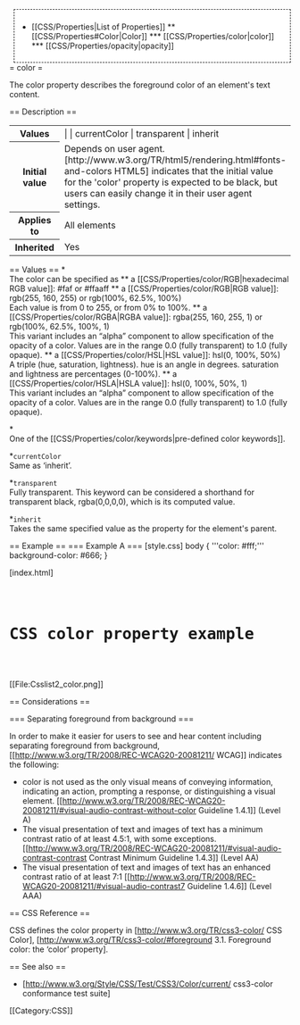 <div style='float: right;background: white;border:1px dashed black;padding: 1ex;margin-left: 1ex;'>

* [[CSS/Properties|List of Properties]]
** [[CSS/Properties#Color|Color]]
*** [[CSS/Properties/color|color]]
*** [[CSS/Properties/opacity|opacity]]

</div>

= color =

The color property describes the foreground color of an element's text content.

== Description ==

<table class="filehistory"><tr><th>Values
     </th><td><color value> | <color keyword> | currentColor | transparent | inherit
     </td></tr>
     <tr><th width="100">Initial value
     </th><td>Depends on user agent.<br />
[http://www.w3.org/TR/html5/rendering.html#fonts-and-colors HTML5] indicates that the initial value for the 'color' property is expected to be black, but users can easily change it in their user agent settings.
     </td></tr>
     <tr><th width="100">Applies to
     </th><td>All elements
     </td></tr>
     <tr><th width="100">Inherited
     </th><td>Yes
     </td></tr>
</table>

== Values ==
*<code><color value></code><br />The color can be specified as
** a [[CSS/Properties/color/RGB|hexadecimal RGB value]]: #faf or #ffaaff
** a [[CSS/Properties/color/RGB|RGB value]]: rgb(255, 160, 255) or rgb(100%, 62.5%, 100%)<br />Each value is from 0 to 255, or from 0% to 100%.
** a [[CSS/Properties/color/RGBA|RGBA value]]: rgba(255, 160, 255, 1) or rgb(100%, 62.5%, 100%, 1)<br />This variant includes an “alpha” component to allow specification of the opacity of a color. Values are in the range 0.0 (fully transparent) to 1.0 (fully opaque).
** a [[CSS/Properties/color/HSL|HSL value]]: hsl(0, 100%, 50%)<br />A triple (hue, saturation, lightness). hue is an angle in degrees. saturation and lightness are percentages (0-100%).
** a [[CSS/Properties/color/HSLA|HSLA value]]: hsl(0, 100%, 50%, 1)<br />This variant includes an “alpha” component to allow specification of the opacity of a color.  Values are in the range 0.0 (fully transparent) to 1.0 (fully opaque).

*<code><color keyword></code><br />One of the [[CSS/Properties/color/keywords|pre-defined color keywords]].

*<code>currentColor</code><br />Same as ‘inherit’.

*<code>transparent</code><br />Fully transparent. This keyword can be considered a shorthand for transparent black, rgba(0,0,0,0), which is its computed value.

*<code>inherit</code><br />Takes the same specified value as the property for the element's parent.

== Example ==
=== Example A ===
[style.css]
  body {
    '''color: #fff;'''
    background-color: #666;
  }

[index.html]
<pre>
  <body>
    <h1>CSS color property example</h1>
  </body>
</pre>

[[File:Csslist2_color.png]]


== Considerations ==

=== Separating foreground from background ===

In order to make it easier for users to see and hear content including separating foreground from background, [[http://www.w3.org/TR/2008/REC-WCAG20-20081211/ WCAG]] indicates the following:
* color is not used as the only visual means of conveying information, indicating an action, prompting a response, or distinguishing a visual element. [[http://www.w3.org/TR/2008/REC-WCAG20-20081211/#visual-audio-contrast-without-color Guideline 1.4.1]] (Level A)
* The visual presentation of text and images of text has a minimum contrast ratio of at least 4.5:1, with some exceptions. [[http://www.w3.org/TR/2008/REC-WCAG20-20081211/#visual-audio-contrast-contrast Contrast Minimum Guideline 1.4.3]] (Level AA)
* The visual presentation of text and images of text has an enhanced contrast ratio of at least 7:1 [[http://www.w3.org/TR/2008/REC-WCAG20-20081211/#visual-audio-contrast7 Guideline 1.4.6]] (Level AAA)

== CSS Reference ==

CSS defines the color property in [http://www.w3.org/TR/css3-color/ CSS Color], [http://www.w3.org/TR/css3-color/#foreground 3.1. Foreground color: the ‘color’ property].

== See also ==

* [http://www.w3.org/Style/CSS/Test/CSS3/Color/current/ css3-color conformance test suite]

[[Category:CSS]]